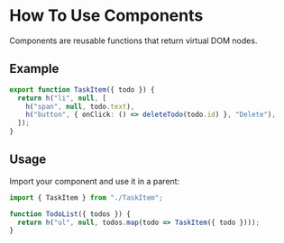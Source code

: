 # How To Use Components

Components are reusable functions that return virtual DOM nodes.

## Example

```ts
export function TaskItem({ todo }) {
  return h("li", null, [
    h("span", null, todo.text),
    h("button", { onClick: () => deleteTodo(todo.id) }, "Delete"),
  ]);
}
```

## Usage

Import your component and use it in a parent:

```ts
import { TaskItem } from "./TaskItem";

function TodoList({ todos }) {
  return h("ul", null, todos.map(todo => TaskItem({ todo })));
}
```